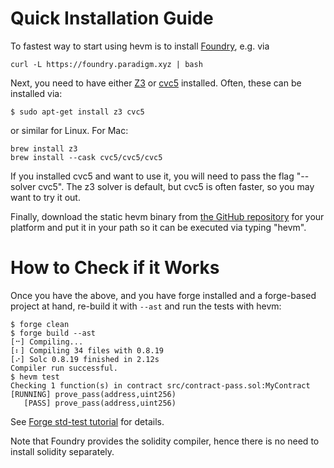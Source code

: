 # Quick Installation Guide

To fastest way to start using hevm is to install
  [Foundry](https://book.getfoundry.sh/getting-started/installation#using-foundryup),
  e.g. via
```
curl -L https://foundry.paradigm.xyz | bash
```

Next, you need to have either [Z3](https://github.com/Z3Prover/z3) or
[cvc5](https://cvc5.github.io/) installed. Often, these can be installed via:
```
$ sudo apt-get install z3 cvc5
```

or similar for Linux. For Mac:
```
brew install z3
brew install --cask cvc5/cvc5/cvc5
```

If you installed cvc5 and want to use it, you will need to pass the flag
"--solver cvc5". The z3 solver is default, but cvc5 is often faster, so you may
want to try it out.

Finally, download the static hevm binary from [the GitHub
repository](https://github.com/ethereum/hevm/releases/) for your platform and
put it in your path so it can be executed via typing "hevm".

# How to Check if it Works

Once you have the above, and you have forge installed and a forge-based project
at hand, re-build it with `--ast` and run the tests with hevm:
```
$ forge clean
$ forge build --ast
[⠒] Compiling...
[⠆] Compiling 34 files with 0.8.19
[⠔] Solc 0.8.19 finished in 2.12s
Compiler run successful.
$ hevm test
Checking 1 function(s) in contract src/contract-pass.sol:MyContract
[RUNNING] prove_pass(address,uint256)
   [PASS] prove_pass(address,uint256)
```

See [Forge std-test tutorial](./std-test-tutorial.md) for details.

Note that Foundry provides the solidity compiler, hence there is no need to
install solidity separately.
